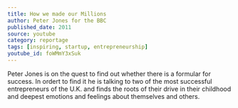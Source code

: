```yaml
---
title: How we made our Millions
author: Peter Jones for the BBC
published_date: 2011
source: youtube
category: reportage
tags: [inspiring, startup, entrepreneurship]
youtube_id: foWMmY3xSuk
---
```

Peter Jones is on the quest to find out whether there is a formular for success. In ordert to find it he is talking to two of the most successful entrepreneurs of the U.K. and finds the roots of their drive in their childhood and deepest emotions and feelings about themselves and others.
